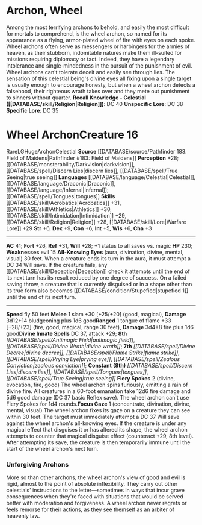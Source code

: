 ﻿---
ac: '41'
alignment: LG
all_resistance: null
burrow_speed: null
charisma: '+3'
climb_speed: null
constitution: '+6'
creature_ability:
- All-Knowing Eyes
- Fiery Spokes
- Focus Gaze
creature_family: '[[DATABASE/monsterfamily/Archon|Archon]]'
dexterity: '+9'
element: null
fly_speed: '50'
fortitude: '+26'
hardness: null
hp: '230'
id: '2079'
immunity: null
intelligence: '+5'
land_speed: null
language:
- '[[DATABASE/language/Celestial|Celestial]]'
- '[[DATABASE/language/Draconic|Draconic]]'
- '[[DATABASE/language/Infernal|Infernal]] ; [[DATABASE/spell/Tongues|tongues]]'
level: '16'
max_speed: '50'
name: Wheel Archon
perception: '+28'
rarity: Rare
reflex: '+31'
resistance: null
rus_type_level: null
school: null
sense:
- '[[DATABASE/monsterability/Darkvision|darkvision]]'
- '[[DATABASE/spell/Discern Lies|discern lies]]'
- '[[DATABASE/spell/True Seeing|trueseeing]]'
size: Huge
skill:
- '[[DATABASE/skill/Acrobatics|Acrobatics]] +31'
- '[[DATABASE/skill/Athletics|Athletics]] +30'
- '[[DATABASE/skill/Intimidation|Intimidation]] +29'
- '[[DATABASE/skill/Religion|Religion]] +28'
- '[[DATABASE/skill/Lore|Warfare Lore]] +29'
source: '[[DATABASE/source/Pathfinder 183. Field of Maidens|Pathfinder #183: Field
  of Maidens]]'
speed:
- fly 50 feet
spell:
- '[[DATABASE/spell/Antimagic Field|Antimagic Field]]'
- '[[DATABASE/spell/Discern Lies|Discern Lies]]'
- '[[DATABASE/spell/Divine Decree|Divine Decree]]'
- '[[DATABASE/spell/Divine Wrath|Divine Wrath]]'
- '[[DATABASE/spell/Flame Strike|Flame Strike]]'
- '[[DATABASE/spell/Prying Eye|Prying Eye]]'
- '[[DATABASE/spell/Tongues|Tongues]]'
- '[[DATABASE/spell/True Seeing|TrueSeeing]]'
- '[[DATABASE/spell/Zealous Conviction|Zealous Conviction]]'
strength: '+6'
strength_req: '6'
strongest_save:
- Reflex
swim_speed: null
trait:
- '[[DATABASE/trait/Archon|Archon]]'
- '[[DATABASE/trait/Celestial|Celestial]]'
- '[[DATABASE/trait/Rare|Rare]]'
type: Creature
vision: Darkvision
weakest_save:
- Fortitude
weakness:
- evil 15
will: '+28'
wisdom: '+6'

---
# Archon, Wheel

Among the most terrifying archons to behold, and easily the most difficult for mortals to comprehend, is the wheel archon, so named for its appearance as a flying, armor-plated wheel of fire with eyes on each spoke. Wheel archons often serve as messengers or harbingers for the armies of heaven, as their stubborn, indomitable natures make them ill-suited for missions requiring diplomacy or tact. Indeed, they have a legendary intolerance and single-mindedness in the pursuit of the punishment of evil.
 Wheel archons can't tolerate deceit and easily see through lies. The sensation of this celestial being's divine eyes all fixing upon a single target is usually enough to encourage honesty, but when a wheel archon detects a falsehood, their righteous wrath takes over and they mete out punishment to sinners without quarter.
**Recall Knowledge - Celestial ([[DATABASE/skill/Religion|Religion]])**: DC 40
**Unspecific Lore**: DC 38
**Specific Lore**: DC 35

# Wheel Archon<span class="item-type">Creature 16</span>

<span class="trait-rare item-trait">Rare</span><span class="trait-alignment item-trait">LG</span><span class="trait-size item-trait">Huge</span><span class="item-trait">Archon</span><span class="item-trait">Celestial</span>
**Source** [[DATABASE/source/Pathfinder 183. Field of Maidens|Pathfinder #183: Field of Maidens]]
**Perception** +28; [[DATABASE/monsterability/Darkvision|darkvision]], [[DATABASE/spell/Discern Lies|discern lies]], [[DATABASE/spell/True Seeing|true seeing]]
**Languages** [[DATABASE/language/Celestial|Celestial]], [[DATABASE/language/Draconic|Draconic]], [[DATABASE/language/Infernal|Infernal]]; [[DATABASE/spell/Tongues|tongues]]
**Skills** [[DATABASE/skill/Acrobatics|Acrobatics]] +31, [[DATABASE/skill/Athletics|Athletics]] +30, [[DATABASE/skill/Intimidation|Intimidation]] +29, [[DATABASE/skill/Religion|Religion]] +28, [[DATABASE/skill/Lore|Warfare Lore]] +29
**Str** +6, **Dex** +9, **Con** +6, **Int** +5, **Wis** +6, **Cha** +3

---
**AC** 41; **Fort** +26, **Ref** +31, **Will** +28; +1 status to all saves vs. magic
**HP** 230; **Weaknesses** evil 15
<span class="in-box-ability">**All-Knowing Eyes** (aura, divination, divine, mental, visual) 30 feet. When a creature ends its turn in the aura, it must attempt a DC 34 Will save. If the creature fails, any [[DATABASE/skill/Deception|Deception]] check it attempts until the end of its next turn has its result reduced by one degree of success. On a failed saving throw, a creature that is currently disguised or in a shape other than its true form also becomes [[DATABASE/condition/Stupefied|stupefied 1]] until the end of its next turn.</span>

---
**Speed** fly 50 feet
<span class="in-box-ability">**Melee** <span class="action-icon">1</span> slam +30 [+25/+20] (good, magical), **Damage** 3d12+14 bludgeoning plus 1d6 good</span><span class="in-box-ability">**Ranged** <span class="action-icon">1</span> tongue of flame +33 [+28/+23] (fire, good, magical, range 30 feet), **Damage** 3d4+8 fire plus 1d6 good</span>**Divine Innate Spells** DC 37, attack +29; **8th** _[[DATABASE/spell/Antimagic Field|antimagic field]]_, _[[DATABASE/spell/Divine Wrath|divine wrath]]_; **7th** _[[DATABASE/spell/Divine Decree|divine decree]]_, _[[DATABASE/spell/Flame Strike|flame strike]]_, _[[DATABASE/spell/Prying Eye|prying eye]]_, _[[DATABASE/spell/Zealous Conviction|zealous conviction]]_; **Constant** **(8th)** _[[DATABASE/spell/Discern Lies|discern lies]]_, _[[DATABASE/spell/Tongues|tongues]]_, _[[DATABASE/spell/True Seeing|true seeing]]_
<span class="in-box-ability">**Fiery Spokes** <span class="action-icon">2</span> (divine, evocation, fire, good) The wheel archon spins furiously, emitting a rain of divine fire. All creatures in a 60-foot emanation take 12d6 fire damage and 5d6 good damage (DC 37 basic Reflex save). The wheel archon can't use Fiery Spokes for 1d4 rounds.</span><span class="in-box-ability">**Focus Gaze** <span class="action-icon">1</span> (concentrate, divination, divine, mental, visual) The wheel archon fixes its gaze on a creature they can see within 30 feet. The target must immediately attempt a DC 37 Will save against the wheel archon's all-knowing eyes. If the creature is under any magical effect that disguises it or has altered its shape, the wheel archon attempts to counter that magical disguise effect (counteract +29, 8th level). After attempting its save, the creature is then temporarily immune until the start of the wheel archon's next turn.</span>

###  Unforgiving Archons

More so than other archons, the wheel archon's view of good and evil is rigid, almost to the point of absolute inflexibility. They carry out other celestials' instructions to the letter—sometimes in ways that incur grave consequences when they're faced with situations that would be served better with moderation and forgiveness. A wheel archon never regrets or feels remorse for their actions, as they see themself as an arbiter of heavenly law.